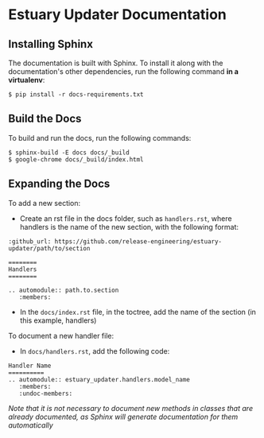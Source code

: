 # Estuary Updater Documentation


## Installing Sphinx

The documentation is built with Sphinx.  To install it along with the documentation's other dependencies, run the following command **in a virtualenv**:
```
$ pip install -r docs-requirements.txt
```

## Build the Docs

To build and run the docs, run the following commands:
```
$ sphinx-build -E docs docs/_build
$ google-chrome docs/_build/index.html
```

## Expanding the Docs

To add a new section:
* Create an rst file in the docs folder, such as `handlers.rst`, where handlers is the name of the new section, with the following format:
```
:github_url: https://github.com/release-engineering/estuary-updater/path/to/section

========
Handlers
========

.. automodule:: path.to.section
   :members:
```
* In the `docs/index.rst` file, in the toctree, add the name of the section (in this example, handlers)

To document a new handler file:
* In `docs/handlers.rst`, add the following code:
```
Handler Name
==========
.. automodule:: estuary_updater.handlers.model_name
   :members:
   :undoc-members:
```

*Note that it is not necessary to document new methods in classes that are already documented, as Sphinx will generate documentation for them automatically*